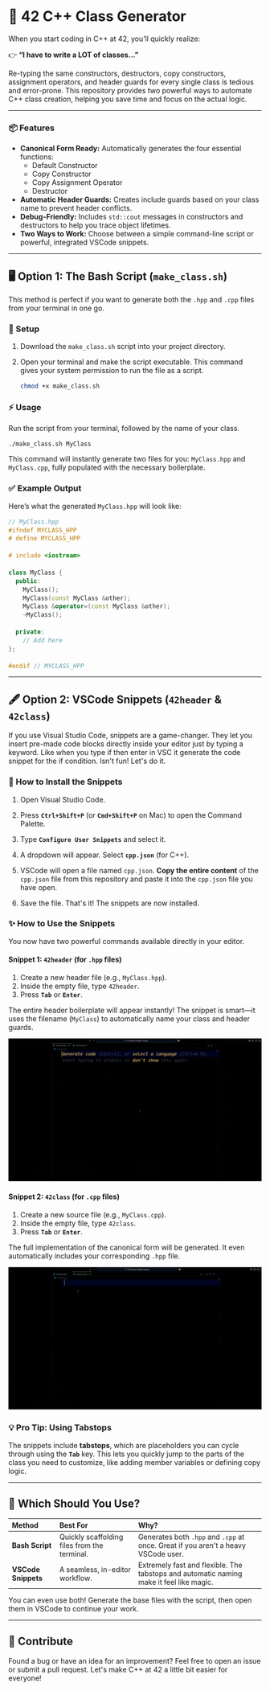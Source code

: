 # 🚀 42 C++ Class Generator

When you start coding in C++ at 42, you’ll quickly realize:

👉 **“I have to write a LOT of classes…”**

Re-typing the same constructors, destructors, copy constructors, assignment operators, and header guards for every single class is tedious and error-prone. This repository provides two powerful ways to automate C++ class creation, helping you save time and focus on the actual logic.

---

### 📦 Features

-   **Canonical Form Ready:** Automatically generates the four essential functions:
    -   Default Constructor
    -   Copy Constructor
    -   Copy Assignment Operator
    -   Destructor
-   **Automatic Header Guards:** Creates include guards based on your class name to prevent header conflicts.
-   **Debug-Friendly:** Includes `std::cout` messages in constructors and destructors to help you trace object lifetimes.
-   **Two Ways to Work:** Choose between a simple command-line script or powerful, integrated VSCode snippets.

---

## 🖥️ Option 1: The Bash Script (`make_class.sh`)

This method is perfect if you want to generate both the `.hpp` and `.cpp` files from your terminal in one go.

### 📂 Setup

1.  Download the `make_class.sh` script into your project directory.
2.  Open your terminal and make the script executable. This command gives your system permission to run the file as a script.

    ```bash
    chmod +x make_class.sh
    ```

### ⚡ Usage

Run the script from your terminal, followed by the name of your class.

```bash
./make_class.sh MyClass
```

This command will instantly generate two files for you: `MyClass.hpp` and `MyClass.cpp`, fully populated with the necessary boilerplate.

### ✅ Example Output

Here’s what the generated `MyClass.hpp` will look like:

```cpp
// MyClass.hpp
#ifndef MYCLASS_HPP
# define MYCLASS_HPP

# include <iostream>

class MyClass {
  public:
    MyClass();
    MyClass(const MyClass &other);
    MyClass &operator=(const MyClass &other);
    ~MyClass();

  private:
    // Add here
};

#endif // MYCLASS_HPP
```

---

## 🖋️ Option 2: VSCode Snippets (`42header` & `42class`)

If you use Visual Studio Code, snippets are a game-changer. They let you insert pre-made code blocks directly inside your editor just by typing a keyword.
Like when you type if then enter in VSC it generate the code snippet for the if condition. Isn't fun! Let's do it.

### 🔧 How to Install the Snippets

1.  Open Visual Studio Code.
2.  Press **`Ctrl+Shift+P`** (or **`Cmd+Shift+P`** on Mac) to open the Command Palette.
3.  Type **`Configure User Snippets`** and select it.
    
4.  A dropdown will appear. Select **`cpp.json`** (for C++).
5.  VSCode will open a file named `cpp.json`. **Copy the entire content** of the `cpp.json` file from this repository and paste it into the `cpp.json` file you have open.
6.  Save the file. That's it! The snippets are now installed.

### ✨ How to Use the Snippets

You now have two powerful commands available directly in your editor.

#### **Snippet 1: `42header`** (for `.hpp` files)

1.  Create a new header file (e.g., `MyClass.hpp`).
2.  Inside the empty file, type `42header`.
3.  Press **`Tab`** or **`Enter`**.

The entire header boilerplate will appear instantly! The snippet is smart—it uses the filename (`MyClass`) to automatically name your class and header guards.

![GIF showing the 42header snippet expanding in VSCode](https://github.com/AbdoCooder/42-Cpp-Class-Generator/blob/main/42header.gif)

#### **Snippet 2: `42class`** (for `.cpp` files)

1.  Create a new source file (e.g., `MyClass.cpp`).
2.  Inside the empty file, type `42class`.
3.  Press **`Tab`** or **`Enter`**.

The full implementation of the canonical form will be generated. It even automatically includes your corresponding `.hpp` file.

![GIF showing the 42class snippet expanding in VSCode](https://github.com/AbdoCooder/42-Cpp-Class-Generator/blob/main/42class.gif)

### 💡 Pro Tip: Using Tabstops

The snippets include **tabstops**, which are placeholders you can cycle through using the **`Tab`** key. This lets you quickly jump to the parts of the class you need to customize, like adding member variables or defining copy logic.



---

## 🎯 Which Should You Use?

| Method | Best For | Why? |
| :--- | :--- | :--- |
| **Bash Script** | Quickly scaffolding files from the terminal. | Generates both `.hpp` and `.cpp` at once. Great if you aren't a heavy VSCode user. |
| **VSCode Snippets** | A seamless, in-editor workflow. | Extremely fast and flexible. The tabstops and automatic naming make it feel like magic. |

You can even use both! Generate the base files with the script, then open them in VSCode to continue your work.

---

## 🤝 Contribute

Found a bug or have an idea for an improvement? Feel free to open an issue or submit a pull request. Let's make C++ at 42 a little bit easier for everyone!


